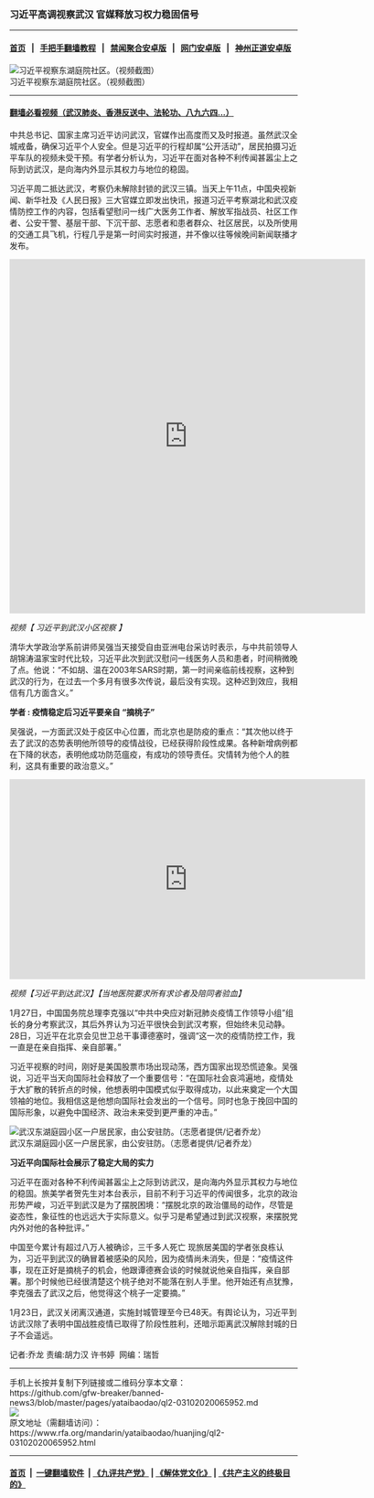 ### 习近平高调视察武汉   官媒释放习权力稳固信号
------------------------

#### [首页](https://github.com/gfw-breaker/banned-news3/blob/master/README.md) &nbsp;&nbsp;|&nbsp;&nbsp; [手把手翻墙教程](https://github.com/gfw-breaker/guides/wiki) &nbsp;&nbsp;|&nbsp;&nbsp; [禁闻聚合安卓版](https://github.com/gfw-breaker/bn-android) &nbsp;&nbsp;|&nbsp;&nbsp; [网门安卓版](https://github.com/oGate2/oGate) &nbsp;&nbsp;|&nbsp;&nbsp; [神州正道安卓版](https://github.com/SzzdOgate/update) 



<div id="headerimg">
 <img alt="习近平视察东湖庭院社区。（视频截图） " src="https://www.rfa.org/mandarin/yataibaodao/huanjing/ql2-03102020065952.html/ql-1.jpg/@@images/c7236b83-7077-4b9b-97be-851afe2138e8.jpeg" title="习近平视察东湖庭院社区。（视频截图） "/>
 <div id="headerimgcontents">
  <div id="headerimgcaption">
   <span>
    习近平视察东湖庭院社区。（视频截图）
   </span>
   <!-- zoomattribute -->
  </div>
  <!-- headerimgcaption -->
 </div>
 <!-- headerimagecontents -->
</div>

<hr/>


#### [翻墙必看视频（武汉肺炎、香港反送中、法轮功、八九六四...）](https://github.com/gfw-breaker/banned-news3/blob/master/pages/link3.md)

<div id="storytext">
 <div>
  <div class="slot_header">
  </div>
 </div>
 <p>
  中共总书记、国家主席习近平访问武汉，官媒作出高度而又及时报道。虽然武汉全城戒备，确保习近平个人安全。但是习近平的行程却属“公开活动”，居民拍摄习近平车队的视频未受干预。有学者分析认为，习近平在面对各种不利传闻甚嚣尘上之际到访武汉，是向海内外显示其权力与地位的稳固。
 </p>
 <p>
  习近平周二抵达武汉，考察仍未解除封锁的武汉三镇。当天上午11点，中国央视新闻、新华社及《人民日报》三大官媒立即发出快讯，报道习近平考察湖北和武汉疫情防控工作的内容，包括看望慰问一线广大医务工作者、解放军指战员、社区工作者、公安干警、基层干部、下沉干部、志愿者和患者群众、社区居民，以及所使用的交通工具飞机，行程几乎是第一时间实时报道，并不像以往等候晚间新闻联播才发布。
 </p>
 <p>
 </p>
 <p>
 </p>
 <p>
  <iframe frameborder="0" height="620" scrolling="no" src="https://www.facebook.com/plugins/video.php?href=https%3A%2F%2Fwww.facebook.com%2FRFAChinese%2Fvideos%2F817670128733271%2F&amp;show_text=0&amp;width=622" width="622">
  </iframe>
 </p>
 <p>
  <i>
   视频【
   <span>
    <span title="习近平到武汉小区视察">
     习近平到武汉小区视察
    </span>
   </span>
   】
  </i>
 </p>
 <p>
 </p>
 <p>
  清华大学政治学系前讲师吴强当天接受自由亚洲电台采访时表示，与中共前领导人胡锦涛温家宝时代比较，习近平此次到武汉慰问一线医务人员和患者，时间稍微晚了点。他说：“不如胡、温在2003年SARS时期，第一时间亲临前线视察，这种到武汉的行为，在过去一个多月有很多次传说，最后没有实现。这种迟到效应，我相信有几方面含义。”
 </p>
 <p>
  <b>
  </b>
 </p>
 <p>
  <b>
   学者
  </b>
  <b>
   :
  </b>
  <b>
   疫情稳定后习近平要亲自 “摘桃子”
  </b>
 </p>
 <p>
  吴强说，一方面武汉处于疫区中心位置，而北京也是防疫的重点：“其次他以终于去了武汉的态势表明他所领导的疫情战役，已经获得阶段性成果。各种新增病例都在下降的状态，表明他成功防范瘟疫，有成功的领导责任。灾情转为他个人的胜利，这具有重要的政治意义。”
 </p>
 <p>
 </p>
 <p>
  <iframe frameborder="0" height="350" scrolling="no" src="https://www.facebook.com/plugins/video.php?href=https%3A%2F%2Fwww.facebook.com%2FRFAChinese%2Fvideos%2F2564533473655794%2F&amp;show_text=0&amp;width=622" width="622">
  </iframe>
 </p>
 <p>
  <i>
   视频【习近平到达武汉】【当地医院要求所有求诊者及陪同者验血】
  </i>
 </p>
 <p>
 </p>
 <p>
  1月27日，中国国务院总理李克强以“中共中央应对新冠肺炎疫情工作领导小组”组长的身分考察武汉，其后外界认为习近平很快会到武汉考察，但始终未见动静。28日，习近平在北京会见世卫总干事谭德塞时，强调“这一次的疫情防控工作，我一直是在亲自指挥、亲自部署。”
 </p>
 <p>
  习近平视察的时间，刚好是美国股票市场出现动荡，西方国家出现恐慌迹象。吴强说，习近平当天向国际社会释放了一个重要信号：“在国际社会哀鸿遍地，疫情处于大扩散的转折点的时候，他想表明中国模式似乎取得成功，以此来奠定一个大国领袖的地位。我相信这是他想向国际社会发出的一个信号。同时也急于挽回中国的国际形象，以避免中国经济、政治未来受到更严重的冲击。”
 </p>
 <p>
 </p>
 <p>
  <div class="image-inline captioned" style="width:800px;">
   <div style="width:800px;">
    <img alt="武汉东湖庭园小区一户居民家，由公安驻防。（志愿者提供/记者乔龙）" src="https://www.rfa.org/mandarin/yataibaodao/huanjing/ql2-03102020065952.html/m0310-ql2p1.jpg" title="武汉东湖庭园小区一户居民家，由公安驻防。（志愿者提供/记者乔龙）"/>
   </div>
   <div class="image-caption">
    <span style="width:800px;">
     武汉东湖庭园小区一户居民家，由公安驻防。（志愿者提供/记者乔龙）
    </span>
    <span class="copyright">
    </span>
   </div>
  </div>
 </p>
 <p>
  <b>
   习近平向国际社会展示了稳定大局的实力
  </b>
 </p>
 <p>
  习近平在面对各种不利传闻甚嚣尘上之际到访武汉，是向海内外显示其权力与地位的稳固。旅美学者贺先生对本台表示，目前不利于习近平的传闻很多，北京的政治形势严峻，习近平到武汉是为了摆脱困境：“摆脱北京的政治僵局的动作，尽管是姿态性，象征性的也远远大于实际意义。似乎习是希望通过到武汉视察，来摆脱党内外对他的各种批评。”
 </p>
 <p>
  中国至今累计有超过八万人被确诊，三千多人死亡 现旅居美国的学者张良栋认为，习近平到武汉的确冒着被感染的风险，因为疫情尚未消失，但是：“疫情这件事，现在正好是摘桃子的机会，他跟谭德赛会谈的时候就说他亲自指挥，亲自部署。那个时候他已经很清楚这个桃子绝对不能落在别人手里。他开始还有点犹豫，李克强去了武汉之后，他觉得这个桃子一定要摘。”
 </p>
 <p>
  1月23日，武汉关闭离汉通道，实施封城管理至今已48天。有舆论认为，习近平到访武汉除了表明中国战胜疫情已取得了阶段性胜利，还暗示距离武汉解除封城的日子不会遥远。
 </p>
 <p>
 </p>
 <p>
  记者:乔龙 责编:胡力汉 许书婷  网编：瑞哲
 </p>
</div>

<hr/>
手机上长按并复制下列链接或二维码分享本文章：<br/>
https://github.com/gfw-breaker/banned-news3/blob/master/pages/yataibaodao/ql2-03102020065952.md <br/>
<a href='https://github.com/gfw-breaker/banned-news3/blob/master/pages/yataibaodao/ql2-03102020065952.md'><img src='https://github.com/gfw-breaker/banned-news3/blob/master/pages/yataibaodao/ql2-03102020065952.md.png'/></a> <br/>
原文地址（需翻墙访问）：https://www.rfa.org/mandarin/yataibaodao/huanjing/ql2-03102020065952.html


------------------------
#### [首页](https://github.com/gfw-breaker/banned-news3/blob/master/README.md) &nbsp;|&nbsp; [一键翻墙软件](https://github.com/gfw-breaker/nogfw/blob/master/README.md) &nbsp;| [《九评共产党》](https://github.com/gfw-breaker/9ping.md/blob/master/README.md#九评之一评共产党是什么) | [《解体党文化》](https://github.com/gfw-breaker/jtdwh.md/blob/master/README.md) | [《共产主义的终极目的》](https://github.com/gfw-breaker/gczydzjmd.md/blob/master/README.md)


<img src='http://gfw-breaker.win/banned-news3/pages/yataibaodao/ql2-03102020065952.md' width='0px' height='0px'/>